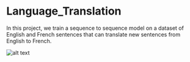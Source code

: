 # Language_Translation
In this project, we train a sequence to sequence model on a dataset of English and French sentences that can translate new sentences from English to French.

![alt text](https://github.com/ystu/RNN_English_French_Translation/blob/master/demo.png)
